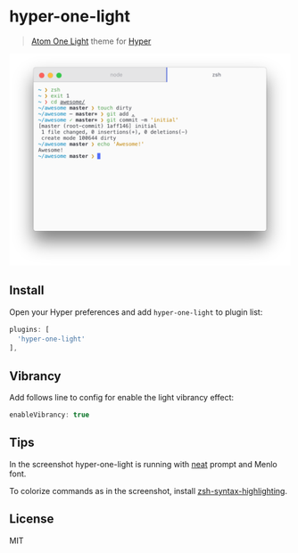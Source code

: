 # hyper-one-light

> [Atom One Light][one-light] theme for [Hyper][hyper]

![](screenshot.png)

## Install

Open your Hyper preferences and add `hyper-one-light` to plugin list:

```js
plugins: [
  'hyper-one-light'
],
```

## Vibrancy

Add follows line to config for enable the light vibrancy effect:

```js
enableVibrancy: true
```

## Tips

In the screenshot hyper-one-light is running with [neat][neat] prompt and Menlo font.

To colorize commands as in the screenshot, install [zsh-syntax-highlighting][zsh-syntax-highlighting].

## License

MIT

[one-light]: https://github.com/atom/one-light-syntax
[hyper]: https://hyper.is
[neat]: https://github.com/andrepolischuk/neat
[zsh-syntax-highlighting]: https://github.com/zsh-users/zsh-syntax-highlighting
